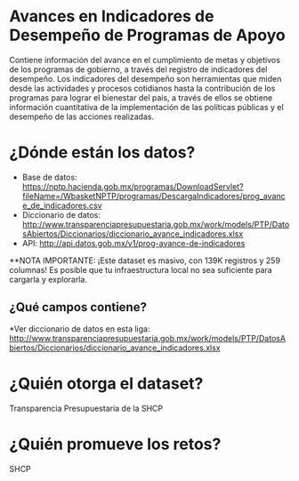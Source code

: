 # Avances en Indicadores de Desempeño de Programas de Apoyo
Contiene información del avance en el cumplimiento de metas y objetivos de los programas de gobierno, a través del registro de indicadores del desempeño. Los indicadores del desempeño son herramientas que miden desde las actividades y procesos cotidianos hasta la contribución de los programas para lograr el bienestar del país, a través de ellos se obtiene información cuantitativa de la implementación de las políticas públicas y el desempeño de las acciones realizadas.

# ¿Dónde están los datos?
+ Base de datos: https://nptp.hacienda.gob.mx/programas/DownloadServlet?fileName=/WbasketNPTP/programas/DescargaIndicadores/prog_avance_de_indicadores.csv
+ Diccionario de datos: http://www.transparenciapresupuestaria.gob.mx/work/models/PTP/DatosAbiertos/Diccionarios/diccionario_avance_indicadores.xlsx
+ API: http://api.datos.gob.mx/v1/prog-avance-de-indicadores

**NOTA IMPORTANTE: ¡Este dataset es masivo, con 139K registros y 259 columnas! Es posible que tu infraestructura local no sea suficiente para cargarla y explorarla.

## ¿Qué campos contiene?
*Ver diccionario de datos en esta liga: http://www.transparenciapresupuestaria.gob.mx/work/models/PTP/DatosAbiertos/Diccionarios/diccionario_avance_indicadores.xlsx

# ¿Quién otorga el dataset?
Transparencia Presupuestaria de la SHCP

# ¿Quién promueve los retos?
SHCP

